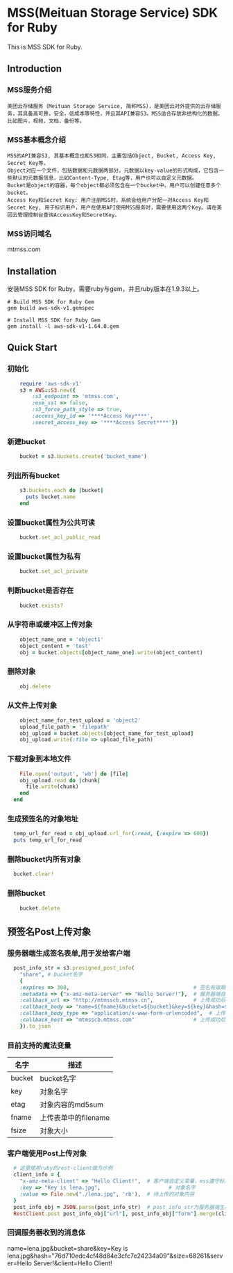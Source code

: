 # MSS(Meituan Storage Service) SDK for Ruby

This is MSS SDK for Ruby.

## Introduction

### MSS服务介绍
	美团云存储服务（Meituan Storage Service, 简称MSS)，是美团云对外提供的云存储服务，其具备高可靠，安全，低成本等特性，并且其API兼容S3。MSS适合存放非结构化的数据，比如图片，视频，文档，备份等。

### MSS基本概念介绍
	MSS的API兼容S3, 其基本概念也和S3相同，主要包括Object, Bucket, Access Key, Secret Key等。
	Object对应一个文件，包括数据和元数据两部分。元数据以key-value的形式构成，它包含一些默认的元数据信息，比如Content-Type, Etag等，用户也可以自定义元数据。
	Bucket是object的容器，每个object都必须包含在一个bucket中。用户可以创建任意多个bucket。
	Access Key和Secret Key: 用户注册MSS时，系统会给用户分配一对Access Key和Secret Key, 用于标识用户，用户在使用API使用MSS服务时，需要使用这两个Key。请在美团云管理控制台查询AccessKey和SecretKey。

### MSS访问域名
mtmss.com

## Installation

  安装MSS SDK for Ruby，需要ruby与gem，并且ruby版本在1.9.3以上。

	# Build MSS SDK for Ruby Gem
	gem build aws-sdk-v1.gemspec

	# Install MSS SDK for Ruby Gem
	gem install -l aws-sdk-v1-1.64.0.gem

## Quick Start

### 初始化

```ruby
	require 'aws-sdk-v1'
	s3 = AWS::S3.new({
		:s3_endpoint => 'mtmss.com',
		:use_ssl => false,
		:s3_force_path_style => true,
		:access_key_id => '****Access Key****',
		:secret_access_key => '****Access Secret****'})
```

### 新建bucket

```ruby
	bucket = s3.buckets.create('bucket_name')
```
	
### 列出所有bucket

```ruby
	s3.buckets.each do |bucket|
	  puts bucket.name
	end
```

### 设置bucket属性为公共可读

```ruby
	bucket.set_acl_public_read
```

### 设置bucket属性为私有

```ruby
	bucket.set_acl_private
```

### 判断bucket是否存在

```ruby
	bucket.exists?
```

### 从字符串或缓冲区上传对象

```ruby
	object_name_one = 'object1'
	object_content = 'test'
	obj = bucket.objects[object_name_one].write(object_content)
```

### 删除对象

```ruby
	obj.delete
```

### 从文件上传对象

```ruby
	object_name_for_test_upload = 'object2'
	upload_file_path = 'filepath'
	obj_upload = bucket.objects[object_name_for_test_upload]
	obj_upload.write(:file => upload_file_path)
```

### 下载对象到本地文件

```ruby
	File.open('output', 'wb') do |file|
    obj_upload.read do |chunk|
      file.write(chunk)
    end
  end
```

### 生成预签名的对象地址
  
```ruby
  temp_url_for_read = obj_upload.url_for(:read, {:expire => 600})
  puts temp_url_for_read
```

### 删除bucket内所有对象

```ruby
  bucket.clear!
```

### 删除bucket

```ruby
	bucket.delete
```

## 预签名Post上传对象

### 服务器端生成签名表单,用于发给客户端

```ruby
  post_info_str = s3.presigned_post_info(
    "share", # bucket名字
    {
    :expires => 300,                                        # 签名有效期，单位秒
    :metadata => {"x-amz-meta-server" => "Hello Server!"},  # 服务器端自定义的变量，必须以"x-amz-meta-"为前缀
    :callback_url => "http://mtmsscb.mtmss.cn",             # 上传成功后的回调url
    :callback_body => "name=${fname}&bucket=${bucket}&key=${key}&hash=${etag}&size=${fsize}&server=${x-amz-meta-server}&client=${x-amz-meta-client}",  # 上传成功后回调的内容，可以引用魔法变量和自定义变量
    :callback_body_type => "application/x-www-form-urlencoded",  # 上传成功后回调的Content-Type
    :callback_host => "mtmsscb.mtmss.com"                   # 上传成功后回调http header中的host，默认为callback_url中的host
    }).to_json
```

### 目前支持的魔法变量

  | 名字   | 描述                 |
  |--------|----------------------|
  | bucket | bucket名字           |
  | key    | 对象名字             |
  | etag   | 对象内容的md5sum     |
  | fname  | 上传表单中的filename |
  | fsize  | 对象大小             | 

### 客户端使用Post上传对象

```ruby
  # 这里使用ruby的rest-client做为示例
  client_info = {
    "x-amz-meta-client" => "Hello Client!",  # 客户端自定义变量，mss遵守标准S3协议，post表单最后一项必须是对象内容，因此客户端自定义的变量要写在value之前
    :key => "Key is lena.jpg",                      # 对象名字
    :value => File.new("./lena.jpg", 'rb'),  # 待上传的对象内容
  }
  post_info_obj = JSON.parse(post_info_str)  # post_info_str为服务器端生成的签名表单对象，包括url和form，其中form为表单内容，url为上传要用到的url
  RestClient.post post_info_obj["url"], post_info_obj["form"].merge(client_info)  # 与客户端自定义的表单内容合并后使用rest-client上传
```

### 回调服务器收到的消息体

  name=lena.jpg&bucket=share&key=Key is lena.jpg&hash="76d710edc4cf48d84e3cfc7e24234a09"&size=68261&server=Hello Server!&client=Hello Client!
